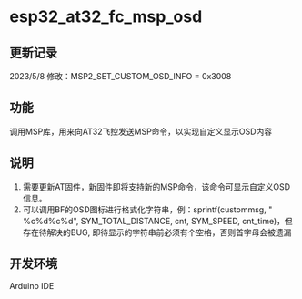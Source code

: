 # esp32_at32_fc_msp_osd

## 更新记录
2023/5/8 修改：MSP2_SET_CUSTOM_OSD_INFO = 0x3008

## 功能
调用MSP库，用来向AT32飞控发送MSP命令，以实现自定义显示OSD内容

## 说明
1. 需要更新AT固件，新固件即将支持新的MSP命令，该命令可显示自定义OSD信息。<br>
2. 可以调用BF的OSD图标进行格式化字符串，例：sprintf(custommsg, " %c%d%c%d", SYM_TOTAL_DISTANCE, cnt, SYM_SPEED, cnt_time)，但存在待解决的BUG, 即待显示的字符串前必须有个空格，否则首字母会被遗漏

## 开发环境
Arduino IDE
